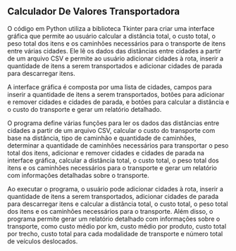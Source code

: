 ## Calculador De Valores Transportadora

O código em Python utiliza a biblioteca Tkinter para criar uma interface gráfica que permite ao usuário calcular a distância total, o custo total, o peso total dos itens e os caminhões necessários para o transporte de itens entre várias cidades. Ele lê os dados das distâncias entre cidades a partir de um arquivo CSV e permite ao usuário adicionar cidades à rota, inserir a quantidade de itens a serem transportados e adicionar cidades de parada para descarregar itens.  

A interface gráfica é composta por uma lista de cidades, campos para inserir a quantidade de itens a serem transportados, botões para adicionar e remover cidades e cidades de parada, e botões para calcular a distância e o custo do transporte e gerar um relatório detalhado.  

O programa define várias funções para ler os dados das distâncias entre cidades a partir de um arquivo CSV, calcular o custo do transporte com base na distância, tipo de caminhão e quantidade de caminhões, determinar a quantidade de caminhões necessários para transportar o peso total dos itens, adicionar e remover cidades e cidades de parada na interface gráfica, calcular a distância total, o custo total, o peso total dos itens e os caminhões necessários para o transporte e gerar um relatório com informações detalhadas sobre o transporte.  

Ao executar o programa, o usuário pode adicionar cidades à rota, inserir a quantidade de itens a serem transportados, adicionar cidades de parada para descarregar itens e calcular a distância total, o custo total, o peso total dos itens e os caminhões necessários para o transporte. Além disso, o programa permite gerar um relatório detalhado com informações sobre o transporte, como custo médio por km, custo médio por produto, custo total por trecho, custo total para cada modalidade de transporte e número total de veículos deslocados.
